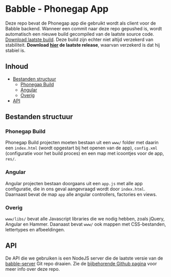 # Babble - Phonegap App #

Deze repo bevat de Phonegap app die gebruikt wordt als client voor de Babble backend. Wanneer een commit naar deze repo gepushed is, wordt automatisch een nieuwe build gecompiled van de laatste source code. [Download laatste build](https://build.phonegap.com/apps/850932/share). Deze build zijn echter niet altijd verzekerd van stabiliteit. __Download [hier](https://github.com/oli4jansen/babble-client-phonegap/releases) de laatste release__, waarvan verzekerd is dat hij stabiel is.

## Inhoud ##

- [Bestanden structuur](#bestanden-structuur)
	- [Phonegap Build](#phonegap-build)
	- [Angular](#angular)
	- [Overig](#overig)
- [API](#api)

## Bestanden structuur ##

### Phonegap Build ###

Phonegap Build projecten moeten bestaan uit een `www/` folder met daarin een `index.html` (wordt opgestart bij het openen van de app), `config.xml` (configuratie voor het build proces) en een map met icoontjes voor de app, `res/`.

### Angular ###

Angular projecten bestaan doorgaans uit een `app.js` met alle app configuratie, die in ons geval aangevraagd wordt door `index.html`. Daarnaast bevat de map `app` alle angular controllers, factories en views.

### Overig ###

`www/libs/` bevat alle Javascript libraries die we nodig hebben, zoals jQuery, Angular en Hammer. Daanaast bevat `www/` ook mappen met CSS-bestanden, lettertypes en afbeeldingen.

## API ##

De API die we gebruiken is een NodeJS server die de laatste versie van de [babble-server](https://github.com/oli4jansen/babble-server/) Git repo draaien. Zie de [bijbehorende Github pagina](https://github.com/oli4jansen/babble-server/) voor meer info over deze repo.
